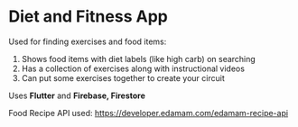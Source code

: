 # Diet and Fitness App

Used for finding exercises and food items:
1. Shows food items with diet labels (like high carb) on searching
2. Has a collection of exercises along with instructional videos
3. Can put some exercises together to create your circuit

Uses **Flutter** and **Firebase, Firestore**

Food Recipe API used: https://developer.edamam.com/edamam-recipe-api


